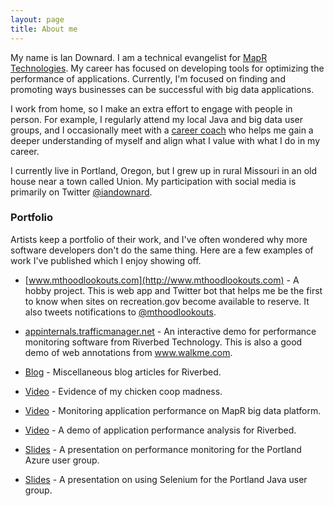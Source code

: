 ```yaml
---
layout: page
title: About me
---
```


My name is Ian Downard. I am a technical evangelist for [MapR Technologies](http://www.mapr.com). My career has focused on developing tools for optimizing the performance of applications. Currently, I'm focused on finding and promoting ways businesses can be successful with big data applications. 

I work from home, so I make an extra effort to engage with people in person. For example, I regularly attend my local Java and big data user groups, and I occasionally meet with a [career coach](http://www.portlandcoachingcollective.com/faqs/) who helps me gain a deeper understanding of myself and align what I value with what I do in my career.

I currently live in Portland, Oregon, but I grew up in rural Missouri in an old house near a town called Union. My participation with social media is primarily on Twitter [@iandownard](http://twitter.com/iandownard).

### Portfolio

Artists keep a portfolio of their work, and I've often wondered why more software developers don't do the same thing. Here are a few examples of work I've published which I enjoy showing off.

* [www.mthoodlookouts.com](http://www.mthoodlookouts.com) - A hobby project. This is web app and Twitter bot that helps me be the first to know when sites on recreation.gov become available to reserve. It also tweets notifications to [@mthoodlookouts](https://twitter.com/mthoodlookouts).

* [appinternals.trafficmanager.net](http://appinternals.trafficmanager.net) - An interactive demo for performance monitoring software from Riverbed Technology. This is also a good demo of web annotations from www.walkme.com.

* [Blog](http://www.riverbed.com/blogs/authors/ian-downard.html) - Miscellaneous blog articles for Riverbed.

* [Video](http://www.voltaicsystems.com/blog/solar-powered-chicken-coop/) - Evidence of my chicken coop madness.

* [Video](https://youtu.be/qeZhVoq8muo) - Monitoring application performance on MapR big data platform.

* [Video](http://bit.ly/1ROnnKE) - A demo of application performance analysis for Riverbed.

* [Slides](http://bit.ly/1MzKWVd) - A presentation on performance monitoring for the Portland Azure user group.

* [Slides](http://bit.ly/appium-pjug-deck) - A presentation on using Selenium for the Portland Java user group.

